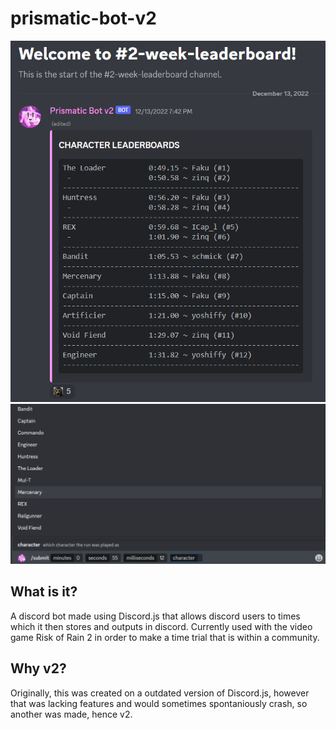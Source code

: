 ﻿# prismatic-bot-v2
![leaderboardmsg](https://github.com/zinq7/prismatic-bot-v2/blob/main/LeaderboardMsg.png?raw=true)
![leaderboardmsg](https://github.com/zinq7/prismatic-bot-v2/blob/main/RunSubmit.png?raw=true)

## What is it?
A discord bot made using Discord.js that allows discord users to times which it then stores and outputs in discord. Currently used with the video game Risk of Rain 2 in order to make a time trial that is within a community. 

## Why v2?
Originally, this was created on a outdated version of Discord.js, however that was lacking features and would sometimes spontaniously crash, so another was made, hence v2.
